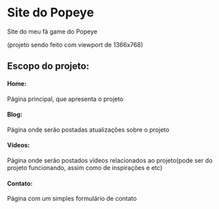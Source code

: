# Site do Popeye
Site do meu fã game do Popeye

(projeto sendo feito com viewport de 1366x768)

## Escopo do projeto:

#### Home: 
Página principal, que apresenta o projeto

#### Blog: 
Página onde serão postadas atualizações sobre o projeto

#### Vídeos: 
Página onde serão postados vídeos relacionados ao projeto(pode ser do projeto funcionando, assim como de inspirações e etc)

#### Contato:
Página com um simples formulário de contato
